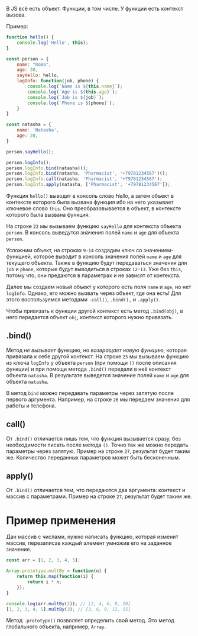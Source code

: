 В JS всё есть объект. Функции, в том числе. У функции есть контекст вызова. 

Пример:
```js ln=true
function hello() {
	console.log('Hello', this);
}

const person = {
	name: "Roma",
	age: 30,
	sayHello: hello,
	logInfo: function(job, phone) {
		console.log(`Name is ${this.name}`);
		console.log(`Age is ${this.age}`);
		console.log(`Job is ${job}`);
		console.log(`Phone is ${phone}`);
	}
}

const natasha = {
	name: 'Natasha',
	age: 20,
}

person.sayHello();

person.logInfo();
person.logInfo.bind(natasha)();
person.logInfo.bind(natasha, 'Pharmacist', '+79781234567')();
person.logInfo.call(natasha, 'Pharmacist', '+79781234567');
person.logInfo.apply(natasha, ['Pharmacist', '+79781234567']);
```

Функция `hello()` выводит в консоль слово *Hello*, а затем объект в контексте которого была вызвана функция ибо на него указывает ключевое слово `this`. Оно преобразовывается в объект, в контексте которого была вызвана функция.

На строке `22` мы вызываем функцию `sayHello` для контекста объекта `person`. В консоль выведутся значения полей `name` и `age` для объекта `person`.

Усложним объект, на строках `9-14` создадим ключ со значением-функцией, которое выводит в консоль значения полей `name` и `age` для текущего объекта. Также в функцию будут передаваться значения для `job` и `phone`, которые будут выводиться в строках `12-13`. Уже без `this`, потому что, они предаются в параметрах и не зависят от контекста.

Далее мы создаем новый объект у которого есть поля `name` и `age`, но нет `logInfo`. Однако, его можно вызвать через объект, где она есть! Для этого воспользуемся методами `.call()`, `.bind(),` и `.apply()`.

Чтобы привязать к функции другой контекст есть метод `.bind(obj)`, в него передается объект `obj`, контекст которого нужно привязать.
## .bind()
Метод *не вызывает* функцию, но *возвращает новую функцию*, которая привязала к себе другой контекст. На строке `25` мы вызываем функцию из ключа `logInfo` у объекта `person` (при помощи `()` после описания функции) и при помощи метода `.bind()` передали в неё контекст объекта `natasha`. В результате выведется значение полей `name` и `age` для объекта `natasha`.

В метод `bind` можно передавать параметры через запятую после первого аргумента. Например, на строке `26` мы передаем значения для работы и телефона.

## call()
От `.bind()` отличается лишь тем, что функция вызывается сразу, без необходимости писать после метода `()`. Точно так же можно передать параметры через запятую. Пример на строке `27`, результат будет таким же. Количество переданных параметров может быть бесконечным.

## apply()
От `.bind()` отличается тем, что передаются два аргумента: контекст и массив с параметрами. Пример на строке `27`, результат будет таким же.

# Пример применения
Дан массив с числами, нужно написать функцию, которая изменит массив, перезаписав каждый элемент умножив его на заданное значение. 

```js ln=true
const arr = [1, 2, 3, 4, 5];

Array.prototype.multBy = function(n) {
	return this.map(function(i) {
		return i * n;
	});
}

console.log(arr.multBy(2)); // [2, 4, 6, 8, 10]
[1, 2, 3, 4, 5].multBy(3); // [3, 6, 9, 12, 15]
```

Метод `.prototype()` позволяет определить свой метод. Это метод глобального объекта, например, `Array`.